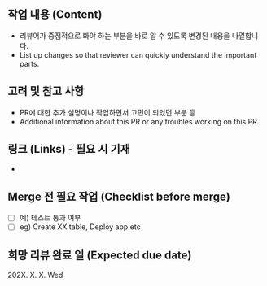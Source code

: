 ## 작업 내용 (Content)

- 리뷰어가 중점적으로 봐야 하는 부분을 바로 알 수 있도록 변경된 내용을 나열합니다.
- List up changes so that reviewer can quickly understand the important parts.

## 고려 및 참고 사항

- PR에 대한 추가 설명이나 작업하면서 고민이 되었던 부분 등
- Additional information about this PR or any troubles working on this PR.

## 링크 (Links) - 필요 시 기재

-

## Merge 전 필요 작업 (Checklist before merge)

- [ ] 예) 테스트 통과 여부
- [ ] eg) Create XX table, Deploy app etc

## 희망 리뷰 완료 일 (Expected due date)

202X. X. X. Wed
